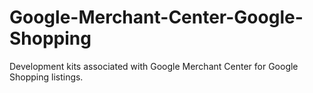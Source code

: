# Google-Merchant-Center-Google-Shopping
Development kits associated with Google Merchant Center for Google Shopping listings.
